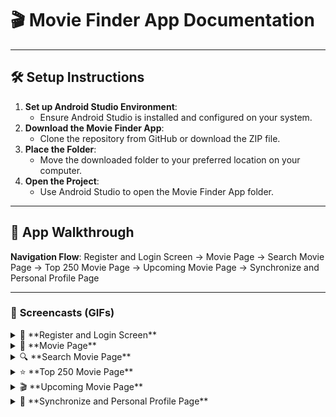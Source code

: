 # 🎬 Movie Finder App Documentation

---

## 🛠️ **Setup Instructions**
1. **Set up Android Studio Environment**:
   - Ensure Android Studio is installed and configured on your system.
2. **Download the Movie Finder App**:
   - Clone the repository from GitHub or download the ZIP file.
3. **Place the Folder**:
   - Move the downloaded folder to your preferred location on your computer.
4. **Open the Project**:
   - Use Android Studio to open the Movie Finder App folder.

---

## 🌟 **App Walkthrough**
**Navigation Flow**: Register and Login Screen → Movie Page → Search Movie Page → Top 250 Movie Page → Upcoming Movie Page → Synchronize and Personal Profile Page

---

### 📝 **Screencasts (GIFs)**

<details>
<summary>🔐 **Register and Login Screen**</summary>

![Register and Login Screen](https://github.com/jianghuang588/Project/assets/143280771/25151349-421b-46ab-840e-d79cbb3f39a9)

> **Description**: The first screen users encounter to log in or register for the app. *(GIF)*

</details>

<details>
<summary>🎥 **Movie Page**</summary>

![Movie Page](https://github.com/jianghuang588/Project/assets/143280771/871379b5-ae02-47f8-a85a-9c218a074861)

> **Description**: Displays a list of movies for users to browse. *(GIF)*

</details>

<details>
<summary>🔍 **Search Movie Page**</summary>

![Search Movie Page](https://github.com/user-attachments/assets/95c50b85-96aa-4615-b4b5-2adc839b899f)

> **Description**: Allows users to search for specific movies by title or keywords. *(GIF)*

</details>

<details>
<summary>⭐ **Top 250 Movie Page**</summary>

![Top 250 Movie Page](https://github.com/user-attachments/assets/ae9fb4e2-849f-472d-87ce-f7971ea72329)

> **Description**: Showcases the top 250 movies based on ratings. *(GIF)*

</details>

<details>
<summary>🎬 **Upcoming Movie Page**</summary>

![Upcoming Movie Page](https://github.com/user-attachments/assets/47008cb8-4cda-468c-b6ea-17becffa8e2d)

> **Description**: Displays a list of movies that will be released soon. *(GIF)*

</details>

<details>
<summary>🔄 **Synchronize and Personal Profile Page**</summary>

![Synchronize and Personal Profile Page](https://github.com/user-attachments/assets/dabbe065-9c0b-4d71-9e4c-c56a1784b0e7)

> **Description**: Enables users to synchronize their data and update personal preferences. *(GIF)*

</details>
